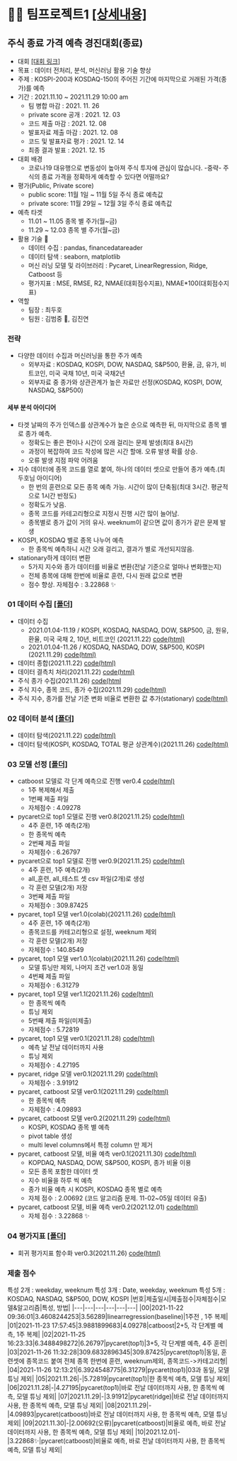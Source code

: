 # 🤝🏼 팀프로젝트1 [[상세내용]](https://github.com/kbjung/Dacon/tree/main/TP1)
## 주식 종료 가격 예측 경진대회(종료)
+ 대회 [[대회 링크]](https://dacon.io/competitions/official/235857/overview/description)
+ 목표 : 데이터 전처리, 분석, 머신러닝 활용 기술 향상
+ 주제 : KOSPI-200과 KOSDAQ-150의 주어진 기간에 마지막으로 거래된 가격(종가)를 예측
+ 기간 : 2021.11.10 ~  2021.11.29 10:00 am
  - 팀 병합 마감 : 2021. 11. 26
  - private score 공개 : 2021. 12. 03
  - 코드 제출 마감 : 2021. 12. 08
  - 발표자료 제출 마감 : 2021. 12. 08
  - 코드 및 발표자료 평가 : 2021. 12. 14
  - 최종 결과 발표 : 2021. 12. 15
+ 대회 배경
  - 코로나19 대유행으로 변동성이 높아져 주식 투자에 관심이 많습니다. -중략- 주식의 종료 가격을 정확하게 예측할 수 있다면 어떨까요?
+ 평가(Public, Private score)
  - public score: 11월 1일 ~ 11월 5일 주식 종료 예측값
  - private score: 11월 29일 ~ 12월 3일 주식 종료 예측값
+ 예측 타겟
  - 11.01 ~ 11.05 종목 별 주가(월~금)
  - 11.29 ~ 12.03 종목 별 주가(월~금)
+ 활용 기술 🔧
  - 데이터 수집 : pandas, financedatareader
  - 데이터 탐색 : seaborn, matplotlib
  - 머신 러닝 모델 및 라이브러리 : Pycaret, LinearRegression, Ridge, Catboost 등
  - 평가지표 : MSE, RMSE, R2, NMAE(대회점수지표), NMAE*100(대회점수지표)
+ 역할
  - 팀장 : 최두호
  - 팀원 : 김범중 📢, 김진연

### 전략
  + 다양한 데이터 수집과 머신러닝을 통한 주가 예측
    - 외부자료 : KOSDAQ, KOSPI, DOW, NASDAQ, S&P500, 환율, 금, 유가, 비트코인, 미국 국채 10년, 미국 국채2년
    - 외부자료 중 종가와 상관관계가 높은 자료만 선정(KOSDAQ, KOSPI, DOW, NASDAQ, S&P500)


#### 세부 분석 아이디어
  + 타겟 날짜의 주가 인덱스를 상관계수가 높은 순으로 예측한 뒤, 마지막으로 종목 별로 종가 예측.
    - 정확도는 좋은 편이나 시간이 오래 걸리는 문제 발생(최대 8시간)
    - 과정이 복잡하여 코드 작성에 많은 시간 할애. 오류 발생 확률 상승.
    - 오류 발생 지점 파악 어려움
  + 지수 데이터에 종목 코드를 열로 붙여, 하나의 데이터 셋으로 만들어 종가 예측.(최두호님 아이디어)
    - 한 번의 훈련으로 모든 종목 예측 가능. 시간이 많이 단축됨(최대 3시간. 평균적으로 1시간 반정도)
    - 정확도가 낮음.
    - 종목 코드를 카테고리형으로 지정시 진행 시간 많이 늘어남.
    - 종목별로 종가 값이 거의 유사. weeknum이 같으면 값이 종가가 같은 문제 발생
  + KOSPI, KOSDAQ 별로 종목 나누어 예측
    - 한 종목씩 예측하니 시간 오래 걸리고, 결과가 별로 개선되지않음.
  + stationary하게 데이터 변환
    - 5가지 지수와 종가 데이터를 비율로 변환(전날 기준으로 얼마나 변화했는지)
    - 전체 종목에 대해 한번에 비율로 훈련, 다시 원래 값으로 변환
    - 점수 향상. 자체점수 : 3.22868 ✨


### 01 데이터 수집 [[폴더]](https://github.com/kbjung/Dacon/tree/main/TP1/01_%EB%8D%B0%EC%9D%B4%ED%84%B0%EC%88%98%EC%A7%91)
  + 데이터 수집
    - 2021.01.04-11.19 / KOSPI, KOSDAQ, NASDAQ, DOW, S&P500, 금, 원유, 환율, 미국 국채 2, 10년, 비트코인 (2021.11.22) [code(html)](https://kbjung.github.io/Dacon/TP1/01_데이터수집/01-01_주식지수_데이터_수집_ver0.1.html)
    - 2021.01.04-11.26 / KOSDAQ, NASDAQ, DOW, S&P500, KOSPI (2021.11.29) [code(html)](https://kbjung.github.io/Dacon/TP1/01_데이터수집/01-01_주식지수_데이터_수집_ver0.2.html)
  + 데이터 종합(2021.11.22) [code(html)](https://kbjung.github.io/Dacon/TP1/01_데이터수집/01-02_데이터_수집_합치기.html)
  + 데이터 결측치 처리(2021.11.22) [code(html)](https://kbjung.github.io/Dacon/TP1/01_데이터수집/01-03_결측치_처리.html)
  + 주식 종가 수집(2021.11.26) [code(html](https://kbjung.github.io/Dacon/TP1/01_데이터수집/01-04_종목_종가_수집.html)
  + 주식 지수, 종목 코드, 종가 수집(2021.11.29) [code(html)](https://kbjung.github.io/Dacon/TP1/01_데이터수집/01-05_주식지수_종목코드_셋_ver0.1.html)
  + 주식 지수, 종가를 전날 기준 변화 비율로 변환한 값 추가(stationary) [code(html)](https://kbjung.github.io/Dacon/TP1/01_데이터수집/01-06_주가_비율_셋_ver0.1.html)


### 02 데이터 분석 [[폴더]](https://github.com/kbjung/Dacon/tree/main/TP1/02_%EB%8D%B0%EC%9D%B4%ED%84%B0%EB%B6%84%EC%84%9D)
  + 데이터 탐색(2021.11.22) [code(html)](https://kbjung.github.io/Dacon/TP1/02_데이터분석/02-01_EDA.html)
  + 데이터 탐색(KOSPI, KOSDAQ, TOTAL 평균 상관계수)(2021.11.26) [code(html)](https://kbjung.github.io/Dacon/TP1/02_데이터분석/02-02_EDA.html)

### 03 모델 선정 [[폴더]](https://github.com/kbjung/Dacon/tree/main/TP1/03_%EB%AA%A8%EB%8D%B8_%EC%84%A0%EC%A0%95)
  + catboost 모델로 각 단계 예측으로 진행 ver0.4 [code(html)](https://kbjung.github.io/Dacon/TP1/03_모델_선정/03-01_모델_선정_ver0.4.html)
    - 1주 복제해서 제출
    - 1번째 제출 파일
    - 자체점수 : 4.09278
  + pycaret으로 top1 모델로 진행 ver0.8(2021.11.25) [code(html)](https://kbjung.github.io/Dacon/TP1/03_모델_선정/03-01_모델_선정_ver0.8.html)
    - 4주 훈련, 1주 예측(2개)
    - 한 종목씩 예측
    - 2번째 제출 파일
    - 자체점수 : 6.26797
  + pycaret으로 top1 모델로 진행 ver0.9(2021.11.25) [code(html)](https://kbjung.github.io/Dacon/TP1/03_모델_선정/03-01_모델_선정_ver0.9.html)
    - 4주 훈련, 1주 예측(2개)
    - all_훈련, all_테스트 셋 csv 파일(2개)로 생성
    - 각 훈련 모델(2개) 저장
    - 3번째 제출 파일
    - 자체점수 : 309.87425
  + pycaret, top1 모델 ver1.0(colab)(2021.11.26) [code(html)](https://kbjung.github.io/Dacon/TP1/03_모델_선정/03-01_모델_선정_ver1.0(colab).html)
    - 4주 훈련, 1주 예측(2개)
    - 종목코드를 카테고리형으로 설정, weeknum 제외
    - 각 훈련 모델(2개) 저장
    - 자체점수 : 140.8549
  + pycaret, top1 모델 ver1.0.1(colab)(2021.11.26) [code(html)](https://kbjung.github.io/Dacon/TP1/03_모델_선정/03-01_모델_선정_ver1.0.1(colab).html)
    - 모델 튜닝만 제외, 나머지 조건 ver1.0과 동일
    - 4번째 제출 파일
    - 자체점수 : 6.31279
  + pycaret, top1 모델 ver1.1(2021.11.26) [code(html)](https://kbjung.github.io/Dacon/TP1/03_모델_선정/03-01_모델_선정_ver1.1.html)
    - 한 종목씩 예측
    - 튜닝 제외
    - 5번째 제출 파일(미제출)
    - 자체점수 : 5.72819
  + pycaret, top1 모델 ver0.1(2021.11.28) [code(html)](https://kbjung.github.io/Dacon/TP1/03_모델_선정/03-02_pycaret_ver0.1.html)
    - 예측 날 전날 데이터까지 사용
    - 튜닝 제외
    - 자체점수 : 4.27195
  + pycaret, ridge 모델 ver0.1(2021.11.29) [code(html)](https://kbjung.github.io/Dacon/TP1/03_모델_선정/03-02_pycaret_ridge_ver0.1.html)
    - 자체점수 : 3.91912
  + pycaret, catboost 모델 ver0.1(2021.11.29) [code(html)](https://kbjung.github.io/Dacon/TP1/03_모델_선정/03-02_pycaret_catboost_ver0.1.html)
    - 한 종목씩 예측
    - 자체점수 : 4.09893
  + pycaret, catboost 모델 ver0.2(2021.11.29) [code(html)](https://kbjung.github.io/Dacon/TP1/03_모델_선정/03-02_pycaret_catboost_ver0.2.html)
    - KOSPI, KOSDAQ 종목 별 예측
    - pivot table 생성
    - multi level columns에서 특정 column 만 제거
  + pycaret, catboost 모델, 비율 예측 ver0.1(2021.11.30) [code(html)](https://kbjung.github.io/Dacon/TP1/03_모델_선정/03-03_pycaret_cat_rate_ver0.1.html)
    - KOPDAQ, NASDAQ, DOW, S&P500, KOSPI, 종가 비율 이용
    - 모든 종목 포함한 데이터 셋
    - 지수 비율을 하루 씩 예측
    - 종가 비율 예측 시 KOSPI, KOSDAQ 종목 별로 예측
    - 자체 점수 : 2.00692 (코드 알고리즘 문제. 11-02~05일 데이터 유출)
  + pycaret, catboost 모델, 비율 예측 ver0.2(2021.12.01) [code(html)](https://kbjung.github.io/Dacon/TP1/03_모델_선정/03-03_pycaret_cat_rate_ver0.2.html)
    - 자체 점수 : 3.22868 ✨

### 04 평가지표 [[폴더]](https://github.com/kbjung/Dacon/tree/main/TP1/04_%ED%8F%89%EA%B0%80%EC%A7%80%ED%91%9C)
  + 회귀 평가지표 함수화 ver0.3(2021.11.26) [code(html)](https://kbjung.github.io/Dacon/TP1/04_평가지표/04-01_평가지표_ver0.3.html)

### 제출 점수
특성 2개 : weekday, weeknum
특성 3개 : Date, weekday, weeknum
특성 5개 : KOSDAQ, NASDAQ, S&P500, DOW, KOSPI
|번호|제출일시|제출점수|자체점수|모델&알고리즘|특성, 방법|
|---|---|---|---|---|---|
|00|2021-11-22 09:36:01|3.4608244253|3.56289|linearregression(baseline)|1주전 , 1주 복제|
|01|2021-11-23 17:57:45|3.9881899683|4.09278|catboost|2+5, 각 단계별 예측, 1주 복제|
|02|2021-11-25 16:23:33|6.3488498272|6.26797|pycaret(top1)|3+5, 각 단계별 예측, 4주 훈련|
|03|2021-11-26 11:32:28|309.6832896345|309.87425|pycaret(top1)|동일, 훈련셋에 종목코드 붙여 전체 종목 한번에 훈련, weeknum제외, 종목코드->카테고리형|
|04|2021-11-26 12:13:21|6.3924548775|6.31279|pycaret(top1)|03과 동일, 모델 튜닝 제외|
|05|2021.11.26|-|5.72819|pycaret(top1)|한 종목씩 예측, 모델 튜닝 제외|
|06|2021.11.28|-|4.27195|pycaret(top1)|바로 전날 데이터까지 사용, 한 종목씩 예측, 모델 튜닝 제외|
|07|2021.11.29|-|3.91912|pycaret(ridge)|바로 전날 데이터까지 사용, 한 종목씩 예측, 모델 튜닝 제외|
|08|2021.11.29|-|4.09893|pycaret(catboost)|바로 전날 데이터까지 사용, 한 종목씩 예측, 모델 튜닝 제외|
|09|2021.11.30|-|2.00692(오류)|pycaret(catboost)|비율로 예측, 바로 전날 데이터까지 사용, 한 종목씩 예측, 모델 튜닝 제외|
|10|2021.12.01|-|3.22868✨|pycaret(catboost)|비율로 예측, 바로 전날 데이터까지 사용, 한 종목씩 예측, 모델 튜닝 제외|
